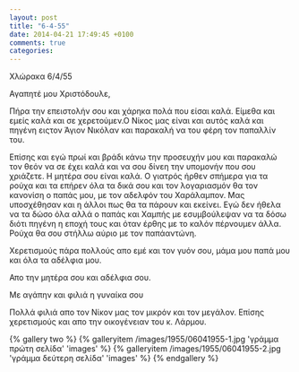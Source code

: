 ```yaml
---
layout: post
title: "6-4-55"
date: 2014-04-21 17:49:45 +0100
comments: true
categories:
---
```

Χλώρακα 6/4/55

 Αγαπητέ μου Χριστόδουλε,

Πήρα την επειστολήν σου και χάρηκα πολά που είσαι καλά. Είμεθα και εμείς καλά και σε χερετούμεν.Ο Νίκος μας είναι και αυτός καλά και πηγένη ειςτον Άγιον Νικόλαν και παρακαλή να του φέρη τον παπαλλίν του.

Επίσης και εγώ πρωί και βράδι κάνω την προσευχήν μου και παρακαλώ τον θεόν να σε έχει καλά και να σου δίνεη την υπομονήν που σου χριάζετε. Η μητέρα σου είναι καλά. Ο γιατρός ήρθεν σπήμερα για τα ρούχα και τα επήρεν όλα τα δικά σου και τον λογαριασμόν θα τον κανονίση ο παπάς μου, με τον αδελφόν του Χαράλαμπον. Μας υποσχέθησαν και η άλλοι πως θα τα πάρουν και εκείνει. Εγώ δεν ήθελα να τα δώσο όλα αλλά ο παπάς και Χαμπής με εσυμβούλεψαν να τα δόσω διότι πηγένη η εποχή τους και όταν έρθης με το καλόν πέρνουμεν άλλα. Ρούχα θα σου στήλλω αύριο με τον παπάαντώνη.

Χερετισμούς πάρα πολλούς απο εμέ και τον γυόν σου, μάμα μου παπά μου και όλα τα αδέλφια μου.

Απο την μητέρα σου και αδέλφια σου.

Με αγάπην και φιλιά η γυναίκα σου

Πολλά φιλιά απο τον Νίκον μας τον μικρόν και τον μεγάλον. Επίσης χερετισμούς και απο την οικογένειαν του κ. Λάρμου.


{% gallery two %}
 {% galleryitem /images/1955/06041955-1.jpg 'γράμμα πρώτη σελίδα' 'images' %}
 {% galleryitem /images/1955/06041955-2.jpg 'γράμμα δεύτερη σελίδα' 'images' %}
{% endgallery %}
